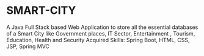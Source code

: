 # SMART-CITY
A Java Full Stack based Web Application to store all the essential databases of a Smart City like Government places, IT Sector, Entertainment , Tourism, Education, Health and Security 
Acquired Skills: Spring Boot, HTML, CSS, JSP, Spring MVC 
